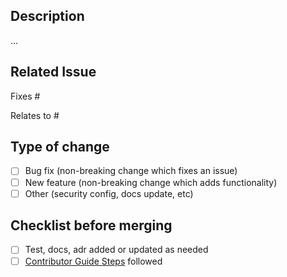 ## Description

...

## Related Issue

Fixes #
<!-- or -->
Relates to #

## Type of change

- [ ] Bug fix (non-breaking change which fixes an issue)
- [ ] New feature (non-breaking change which adds functionality)
- [ ] Other (security config, docs update, etc)

## Checklist before merging

- [ ] Test, docs, adr added or updated as needed
- [ ] [Contributor Guide Steps](https://docs.pepr.dev/main/contribute/#submitting-a-pull-request) followed
